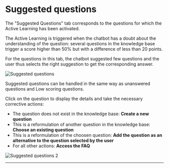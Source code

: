 # Suggested questions

The "Suggested Questions" tab corresponds to the questions for which the Active
Learning has been activated.

The Active Learning is triggered when the chatbot has a doubt about the
understanding of the question: several questions in the knowledge base trigger a
score higher than 50% but with a difference of less than 20 points.

For the questions in this tab, the chatbot suggested few questions and the user
thus selects the right suggestion to get the corresponding answer.

<div class="image_center">
  <img :src="$withBase('/assets/img/virtual-agent-studio/inbox/suggested1.png')" alt="Suggested questions">
</div>



Suggested questions can be handled in the same way as unanswered questions and Low scoring questions.

Click on the question to display the details and take the necessary corrective
actions:

-   The question does not exist in the knowledge base: **Create a new question**
-   This is a reformulation of another question in the knowledge base: **Choose an existing question**
-   This is a reformulation of the choosen question: **Add the question as an alternative to the question selected by the user**
-   For all other actions: **Access the FAQ**

<div class="image_center">
  <img :src="$withBase('/assets/img/virtual-agent-studio/inbox/suggested2.png')" alt="Suggested questions 2">
</div>



---

<Intercom />
<Clarity />
<GoogleAnalytics />
